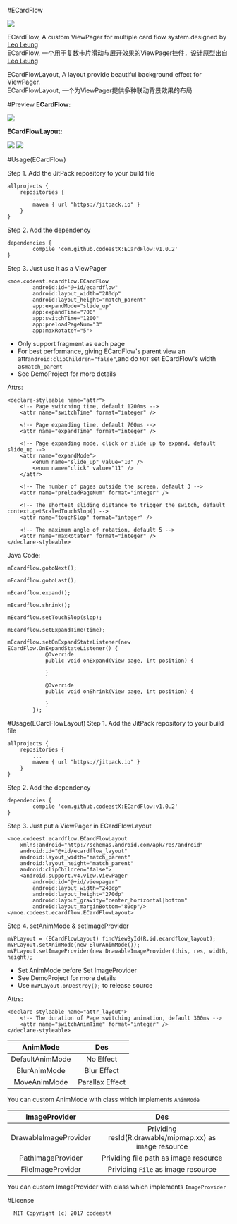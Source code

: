 #ECardFlow

[![](https://jitpack.io/v/codeestX/ECardFlow.svg)](https://jitpack.io/#codeestX/ECardFlow)

ECardFlow, A custom ViewPager for multiple card flow system.designed by [Leo Leung](https://ios.uplabs.com/posts/multiple-card-flow
)  
ECardFlow, 一个用于复数卡片滑动与展开效果的ViewPager控件，设计原型出自[Leo Leung](https://ios.uplabs.com/posts/multiple-card-flow
)  

ECardFlowLayout, A layout provide beautiful background effect for ViewPager.  
ECardFlowLayout, 一个为ViewPager提供多种联动背景效果的布局

#Preview
<b>ECardFlow:</b>  

![](https://github.com/codeestX/ECardFlow/raw/master/preview/GIF.gif)  

<b>ECardFlowLayout:</b>  

![](https://github.com/codeestX/ECardFlow/raw/master/preview/GIFBlur.gif)
![](https://github.com/codeestX/ECardFlow/raw/master/preview/GIFMove.gif)

#Usage(ECardFlow)

Step 1. Add the JitPack repository to your build file

	allprojects {
		repositories {
			...
			maven { url "https://jitpack.io" }
		}
	}
   
Step 2. Add the dependency

	dependencies {
	        compile 'com.github.codeestX:ECardFlow:v1.0.2'
	}
	
Step 3. Just use it as a ViewPager

	<moe.codeest.ecardflow.ECardFlow
	        android:id="@+id/ecardflow"
	        android:layout_width="280dp"
	        android:layout_height="match_parent"
	        app:expandMode="slide_up"
	        app:expandTime="700"
	        app:switchTime="1200"
	        app:preloadPageNum="3"
	        app:maxRotateY="5">

* Only support fragment as each page
* For best performance, giving ECardFlow's parent view an attr`android:clipChildren="false"`,and do `NOT` set ECardFlow's width as`match_parent`
* See DemoProject for more details

Attrs:

	<declare-styleable name="attr">
        <!-- Page switching time, default 1200ms -->
        <attr name="switchTime" format="integer" />

        <!-- Page expanding time, default 700ms -->
        <attr name="expandTime" format="integer" />

        <!-- Page expanding mode, click or slide up to expand, default slide_up -->
        <attr name="expandMode">
            <enum name="slide_up" value="10" />
            <enum name="click" value="11" />
        </attr>

        <!-- The number of pages outside the screen, default 3 -->
        <attr name="preloadPageNum" format="integer" />

        <!-- The shortest sliding distance to trigger the switch, default context.getScaledTouchSlop() -->
        <attr name="touchSlop" format="integer" />

        <!-- The maximum angle of rotation, default 5 -->
        <attr name="maxRotateY" format="integer" />
    </declare-styleable>

Java Code:

	mEcardflow.gotoNext();
	
	mEcardflow.gotoLast();
	
	mEcardflow.expand();
	
	mEcardflow.shrink();
	
	mEcardflow.setTouchSlop(slop);
	
	mEcardflow.setExpandTime(time);
	
	mEcardflow.setOnExpandStateListener(new ECardFlow.OnExpandStateListener() {
	            @Override
	            public void onExpand(View page, int position) {
	           
	            }
	
	            @Override
	            public void onShrink(View page, int position) {
	          
	            }
	        });
	        
#Usage(ECardFlowLayout)
Step 1. Add the JitPack repository to your build file

	allprojects {
		repositories {
			...
			maven { url "https://jitpack.io" }
		}
	}
   
Step 2. Add the dependency

	dependencies {
	        compile 'com.github.codeestX:ECardFlow:v1.0.2'
	}
	
Step 3. Just put a ViewPager in ECardFlowLayout 

	<moe.codeest.ecardflow.ECardFlowLayout
	    xmlns:android="http://schemas.android.com/apk/res/android"
	    android:id="@+id/ecardflow_layout"
	    android:layout_width="match_parent"
	    android:layout_height="match_parent"
	    android:clipChildren="false">
	    <android.support.v4.view.ViewPager
	        android:id="@+id/viewpager"
	        android:layout_width="240dp"
	        android:layout_height="270dp"
	        android:layout_gravity="center_horizontal|bottom"
	        android:layout_marginBottom="80dp"/>
	</moe.codeest.ecardflow.ECardFlowLayout>

Step 4. setAnimMode & setImageProvider

	mVPLayout = (ECardFlowLayout) findViewById(R.id.ecardflow_layout);
	mVPLayout.setAnimMode(new BlurAnimMode());
	mVPLayout.setImageProvider(new DrawableImageProvider(this, res, width, height);

* Set AnimMode before Set ImageProvider
* See DemoProject for more details
* Use `mVPLayout.onDestroy();` to release source

Attrs:  

	<declare-styleable name="attr_layout">
        <!-- The duration of Page switching animation, default 300ms -->
        <attr name="switchAnimTime" format="integer" />
    </declare-styleable>
    
    
| AnimMode      | Des           |
|:-------------:|:-------------:|
| DefaultAnimMode  | No Effect   |
| BlurAnimMode | Blur Effect     |
| MoveAnimMode | Parallax Effect |
You can custom AnimMode with class which implements `AnimMode`

| ImageProvider      | Des           |
|:-------------:|:-------------:|
| DrawableImageProvider  | Prividing resId(R.drawable/mipmap.xx) as image resource |
| PathImageProvider | Prividing file path as image resource     |
| FileImageProvider | Prividing `File` as image resource |
You can custom ImageProvider with class which implements `ImageProvider`
	

#License

      MIT Copyright (c) 2017 codeestX
